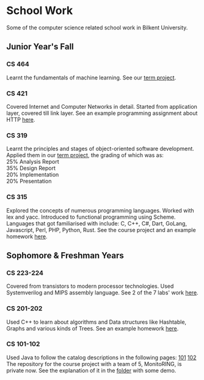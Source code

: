 # School Work
Some of the computer science related school work in Bilkent University.
## Junior Year's Fall
### CS 464
Learnt the fundamentals of machine learning. See our [term project](https://github.com/larafenercioglu/emotion_detection).
### CS 421
Covered Internet and Computer Networks in detail. Started from application layer, covered till link layer. See an example programming assignment about HTTP [here](https://github.com/seco-lorem/SchoolWork/tree/main/ParallelFileDownloader).
### CS 319
Learnt the principles and stages of object-oriented software development. Applied them in our [term project](https://github.com/seco-lorem/YACM), the grading of which was as:\
25% Analysis Report\
35% Design Report\
20% Implementation\
20% Presentation
### CS 315
Explored the concepts of numerous programming languages. Worked with lex and yacc. Introduced to functional programming using Scheme. Languages that got familiarised with include: C, C++, C#, Dart, GoLang, Javascript, Perl, PHP, Python, Rust. See the course project and an example homework [here](https://github.com/seco-lorem/SchoolWork/tree/main/CS315).
## Sophomore & Freshman Years
### CS 223-224
Covered from transistors to modern processor technologies. Used Systemverilog and MIPS assembly language. See 2 of the 7 labs' work [here](https://github.com/seco-lorem/SchoolWork/tree/main/CS224LABS).
### CS 201-202
Used C++ to learn about algorithms and Data structures like Hashtable, Graphs and various kinds of Trees. See an example homework [here](https://github.com/seco-lorem/SchoolWork/tree/main/CS201HW4).
### CS 101-102
Used Java to follow the catalog descriptions in the following pages: [101](https://stars.bilkent.edu.tr/syllabus/view/CS/101/20191?section=1) [102](https://stars.bilkent.edu.tr/syllabus/view/CS/102/20192?section=1)\
The repository for the course project with a team of 5, MonitoRING, is private now. See the explanation of it in the [folder](https://github.com/seco-lorem/SchoolWork/tree/main/MonitoRING) with some demo.
